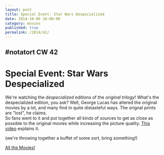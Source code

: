 ```yaml
---
layout: post
title: Special Event: Star Wars Despecialized
date: 2014-10-06 16:00:00
category: movies
published: true
permalink: /2014/42/
---
```


## \#notatort CW 42
# Special Event: Star Wars Despecialized

We're watching the *despecialized* editions of the *original trilogy*! What's the despecialized edition, you ask? Well, George Lucas has altered the original movies by a lot, and many find in quite distasteful ways. The orignal prints are "lost", he claims.  
So fans went to it and put together all kinds of sources to get as close as possible to the original movies while increasing the picture quality. [This video](https://www.youtube.com/watch?v=dHfLX_TMduY) explains it.

(we're throwing together a buffet of some sort, bring something!)

[All the Movies!](http://notatort.com/allthemovies/)

<!--include jquery & backstretch-->

<script type="text/javascript" src="https://ajax.googleapis.com/ajax/libs/jquery/1.7.2/jquery.min.js"></script>

<script type="text/javascript" src="http://notatort.com/jquery.backstretch.min.js"></script>

<script type="text/javascript">

$(function(){

     $(window).resize(function(){
     
         if($(this).width() >= 767){
         
             $.backstretch("http://notatort.com/bg1442.jpg", {speed: 150});
             
         }
         
      })
      
      .resize();//trigger resize on page load
      
});

</script>